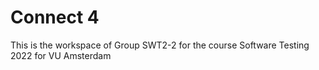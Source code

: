 # Connect 4

This is the workspace of Group SWT2-2 for the course Software Testing 2022 for VU Amsterdam
